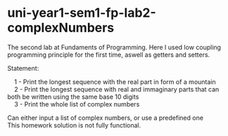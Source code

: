 # uni-year1-sem1-fp-lab2-complexNumbers
 The second lab at Fundaments of Programming. Here I used low coupling programming principle for the first time, aswell as getters and setters.
  
Statement:  
  
&nbsp;&nbsp;&nbsp;&nbsp;1 - Print the longest sequence with the real part in form of a mountain  
&nbsp;&nbsp;&nbsp;&nbsp;2 - Print the longest sequence with real and immaginary parts that can both be written using the same base 10 digits  
&nbsp;&nbsp;&nbsp;&nbsp;3 - Print the whole list of complex numbers  
    
Can either input a list of complex numbers, or use a predefined one  
This homework solution is not fully functional.
